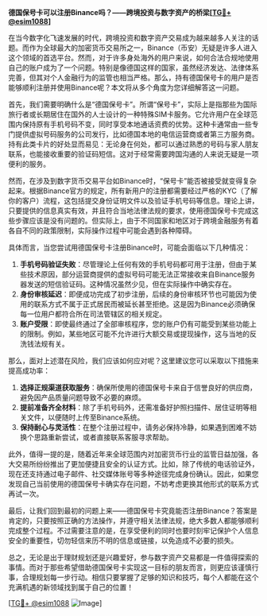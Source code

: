 **德国保号卡可以注册Binance吗？——跨境投资与数字资产的桥梁[[TG💪+ @esim1088](https://t.me/s/esim1088)]**

在当今数字化飞速发展的时代，跨境投资和数字资产交易成为越来越多人关注的话题。而作为全球最大的加密货币交易所之一，Binance（币安）无疑是许多人进入这个领域的首选平台。然而，对于许多身处海外的用户来说，如何合法合规地使用自己的账户成为了一个问题。特别是像德国这样的国家，虽然经济发达、法律体系完善，但其对个人金融行为的监管也相当严格。那么，持有德国保号卡的用户是否能够顺利注册并使用Binance呢？本文将从多个角度为您详细解答这一问题。

首先，我们需要明确什么是“德国保号卡”。所谓“保号卡”，实际上是指那些为国际旅行者或长期居住在国外的人士设计的一种特殊SIM卡服务。它允许用户在全球范围内保持原有手机号码不变，同时享受本地通话资费的优势。这种卡通常由一些专门提供虚拟号码服务的公司发行，比如德国本地的电信运营商或者第三方服务商。持有此类卡片的好处显而易见：无论身在何处，都可以通过熟悉的号码与家人朋友联系，也能接收重要的验证码短信。这对于经常需要跨国沟通的人来说无疑是一项便利的服务。

然而，在涉及到数字货币交易平台如Binance时，“保号卡”能否被接受就变得复杂起来。根据Binance官方的规定，所有新用户的注册都需要经过严格的KYC（了解你的客户）流程，这包括提交身份证明文件以及验证手机号码等信息。理论上讲，只要提供的信息真实有效，并且符合当地法律法规的要求，使用德国保号卡完成这些步骤应该是没有问题的。但实际上，由于不同国家和地区对于跨境金融服务有着各自不同的政策限制，实际操作过程中可能会遇到各种障碍。

具体而言，当您尝试用德国保号卡注册Binance时，可能会面临以下几种情况：
1. **手机号码验证失败**：尽管理论上任何有效的手机号码都可用于注册，但由于某些技术原因，部分运营商提供的虚拟号码可能无法正常接收来自Binance服务器发送的短信验证码。这种情况虽然少见，但在实际操作中确实存在。
2. **身份审核延迟**：即便成功完成了初步注册，后续的身份审核环节也可能因为使用的联系方式不属于正式居民而被延长甚至拒绝。这是因为Binance必须确保每一位用户都符合所在司法管辖区的相关规定。
3. **账户受限**：即使最终通过了全部审核程序，您的账户仍有可能受到某些功能上的限制。例如，某些地区可能不允许进行大额交易或提现操作，这与当地的反洗钱法规有关。

那么，面对上述潜在风险，我们应该如何应对呢？这里建议您可以采取以下措施来提高成功率：

1. **选择正规渠道获取服务**：确保所使用的德国保号卡来自于信誉良好的供应商，避免因产品质量问题导致不必要的麻烦。
2. **提前准备齐全材料**：除了手机号码外，还需准备好护照扫描件、居住证明等相关文件，以便随时上传至Binance系统。
3. **保持耐心与灵活性**：在整个注册过程中，请务必保持冷静，如果遇到困难不妨换个思路重新尝试，或者直接联系客服寻求帮助。

此外，值得一提的是，随着近年来全球范围内对加密货币行业的监管日益加强，各大交易所纷纷推出了更加便捷且安全的认证方式。比如，除了传统的电话验证外，现在还支持通过电子邮件、社交媒体账号等多种途径完成身份确认。因此，如果您发现自己当前使用的德国保号卡确实存在问题，不妨考虑更换其他形式的联系方式再试一次。

最后，让我们回到最初的问题上来——德国保号卡究竟能否注册Binance？答案是肯定的，只要按照正确的方法操作，并遵守相关法律法规，绝大多数人都能够顺利完成整个过程。不过需要注意的是，在享受便利的同时也要时刻牢记保护个人信息安全的重要性，切勿轻信来历不明的信息或链接，以免造成不必要的损失。

总之，无论是出于理财规划还是兴趣爱好，参与数字资产交易都是一件值得探索的事情。而对于那些希望借助德国保号卡实现这一目标的朋友而言，则更应该谨慎行事，合理规划每一步行动。相信只要掌握了足够的知识和技巧，每个人都能在这个充满机遇的新领域找到属于自己的位置！

[[TG💪+ @esim1088](https://t.me/s/esim1088) ![Image](https://i.postimg.cc/4NQfJmqS/Snipaste-2025-05-13-00-14-12.png)]